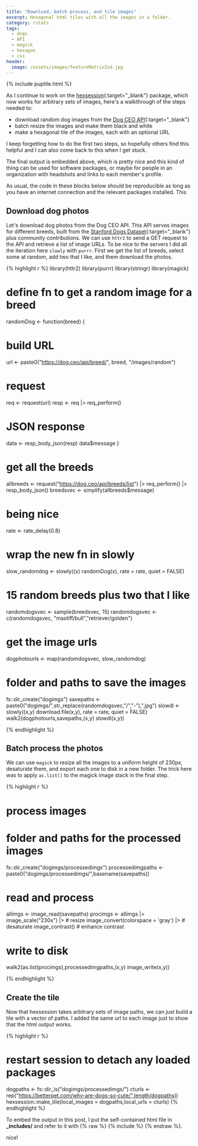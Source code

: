 ```yaml
---
title: "Download, batch process, and tile images"
excerpt: Hexagonal html tiles with all the images in a folder. 
category: rstats
tags:
  - dogs
  - API
  - magick
  - hexagon
  - css
header:
  image: /assets/images/featureMatrixInd.jpg
---
```


{% include puptile.html %}

As I continue to work on the [hexsession](https://hexsession.liomys.mx){:target="_blank"} package, which now works for arbitrary sets of images, here's a walkthrough of the steps needed to: 

- download random dog images from the [Dog CEO API](https://dog.ceo/dog-api/){:target="_blank"}
- batch resize the images and make them black and white
- make a hexagonal tile of the images, each with an optional URL

I keep forgetting how to do the first two steps, so hopefully others find this helpful and I can also come back to this when I get stuck. 

The final output is embedded above, which is pretty nice and this kind of thing can be used for software packages, or maybe for people in an organization with headshots and links to each member's profile.

As usual, the code in these blocks below should be reproducible as long as you have an internet connection and the relevant packages installed. This

## Download dog photos

Let's download dog photos from the Dog CEO API. This API serves images for different breeds, built from the [Stanford Dogs Dataset](http://vision.stanford.edu/aditya86/ImageNetDogs/){:target="_blank"} plus community contributions. We can use `httr2` to send a GET request to the API and retrieve a list of image URLs. To be nice to the servers I did all the iteration here `slowly` with `purrr`.  First we get the list of breeds, select some at random, add two that I like, and them download the photos.

{% highlight r %}
library(httr2)
library(purrr)
library(stringr)
library(magick)

# define fn to get a random image for a breed
randomDog <- function(breed) {
  # build URL
  url <- paste0("https://dog.ceo/api/breed/", breed, "/images/random")
  #  request
  req <- request(url)
  resp <- req |>
    req_perform()
  # JSON response
  data <- resp_body_json(resp)
  data$message
}

# get all the breeds
allbreeds <- 
  request("https://dog.ceo/api/breeds/list") |> 
  req_perform() |>
  resp_body_json()
breedsvec <- simplify(allbreeds$message)

# being nice
rate <- rate_delay(0.8)
# wrap the new fn in slowly
slow_randomdog <- slowly(\(x) randomDog(x), rate = rate, quiet = FALSE)
# 15 random breeds plus two that I like
randomdogsvec <- sample(breedsvec, 15)
randomdogsvec <- c(randomdogsvec, "mastiff/bull","retriever/golden")
# get the image urls
dogphotourls <- map(randomdogsvec, slow_randomdog)

# folder and paths to save the images
fs::dir_create("dogimgs")
savepaths <- paste0("dogimgs/",str_replace(randomdogsvec,"/","-"),".jpg") 
slowdl <- slowly(\(x,y) download.file(x,y), rate = rate, quiet = FALSE)
walk2(dogphotourls,savepaths,\(x,y) slowdl(x,y))

{% endhighlight %}

## Batch process the photos

We can use `magick` to resize all the images to a uniform height of 230px, desaturate them, and export each one to disk in a new folder. The trick here was to apply `as.list()` to the magick image stack in the final step.

{% highlight r %}
# process images
# folder and paths for the processed images
fs::dir_create("dogimgs/processedimgs")
processedimgpaths <- paste0("dogimgs/processedimgs/",basename(savepaths))

# read and process
allimgs <- image_read(savepaths)
procimgs <- allimgs |> 
  image_scale("230x") |>  # resize
  image_convert(colorspace = 'gray') |> # desaturate
  image_contrast() # enhance contrast 

# write to disk
walk2(as.list(procimgs),processedimgpaths,\(x,y) image_write(x,y))

{% endhighlight %}

## Create the tile 

Now that hexsession takes arbitrary sets of image paths, we can just build a tile with a vector of paths. I added the same url to each image just to show that the html output works. 

{% highlight r %}
# restart session to detach any loaded packages
dogpaths <- fs::dir_ls("dogimgs/processedimgs/")
cturls <- rep("https://betterpet.com/why-are-dogs-so-cute/",length(dogpaths))
hexsession::make_tile(local_images = dogpaths,local_urls = cturls)
{% endhighlight %}

To embed the output in this post, I put the self-contained html file in **_includes/** and refer to it with {% raw %} {% include %} {% endraw %}.

nice!
